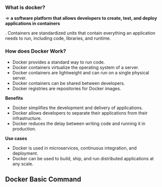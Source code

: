 ### What is docker?

⇒ **a software platform that allows developers to create, test, and deploy applications in containers**

. Containers are standardized units that contain everything an application needs to run, including code, libraries, and runtime.

### How does Docker Work?

- Docker provides a standard way to run code.
- Docker containers virtualize the operating system of a server.
- Docker containers are lightweight and can run on a single physical server.
- Docker containers can be shared between developers.
- Docker registries are repositories for Docker images.

**Benefits**

- Docker simplifies the development and delivery of applications.
- Docker allows developers to separate their applications from their infrastructure.
- Docker reduces the delay between writing code and running it in production.

**Use cases**

- Docker is used in microservices, continuous integration, and deployment.
- Docker can be used to build, ship, and run distributed applications at any scale.

## Docker Basic Command
